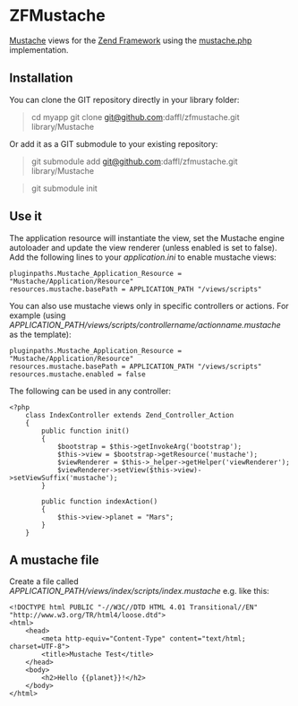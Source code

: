 ZFMustache
============

[Mustache](http://defunkt.github.com/mustache/) views for the [Zend Framework](http://framework.zend.com/)
using the [mustache.php](https://github.com/bobthecow/mustache.php) implementation.

Installation
-----

You can clone the GIT repository directly in your library folder:

> cd myapp 
> git clone git@github.com:daffl/zfmustache.git library/Mustache

Or add it as a GIT submodule to your existing repository: 

> git submodule add git@github.com:daffl/zfmustache.git library/Mustache

> git submodule init


Use it
-----

The application resource will instantiate the view, set the Mustache engine autoloader
and update the view renderer (unless enabled is set to false).
Add the following lines to your *application.ini* to enable mustache views:

	pluginpaths.Mustache_Application_Resource = "Mustache/Application/Resource"
	resources.mustache.basePath = APPLICATION_PATH "/views/scripts" 

You can also use mustache views only in specific controllers or actions. For example
(using *APPLICATION_PATH/views/scripts/controllername/actionname.mustache* as the template):

	pluginpaths.Mustache_Application_Resource = "Mustache/Application/Resource"
	resources.mustache.basePath = APPLICATION_PATH "/views/scripts"
	resources.mustache.enabled = false

The following can be used in any controller:

	<?php
		class IndexController extends Zend_Controller_Action
		{
			public function init()
			{
		    	$bootstrap = $this->getInvokeArg('bootstrap');
				$this->view = $bootstrap->getResource('mustache');
				$viewRenderer = $this->_helper->getHelper('viewRenderer');
				$viewRenderer->setView($this->view)->setViewSuffix('mustache');
			}

			public function indexAction()
			{
				$this->view->planet = "Mars";
			}
		}

A mustache file
-----

Create a file called *APPLICATION_PATH/views/index/scripts/index.mustache* e.g. like this:

	<!DOCTYPE html PUBLIC "-//W3C//DTD HTML 4.01 Transitional//EN" "http://www.w3.org/TR/html4/loose.dtd">
	<html>
		<head>
			<meta http-equiv="Content-Type" content="text/html; charset=UTF-8">
			<title>Mustache Test</title>
		</head>
		<body>
			<h2>Hello {{planet}}!</h2>
		</body>
	</html>